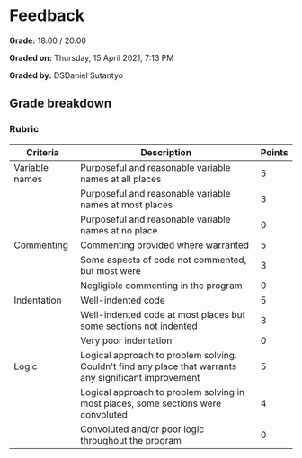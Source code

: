 # Feedback

**Grade:** 18.00 / 20.00

**Graded on:** Thursday, 15 April 2021, 7:13 PM

**Graded by:** DSDaniel Sutantyo

## Grade breakdown

### Rubric

| Criteria       | Description                                                                                      | Points |
|----------------|--------------------------------------------------------------------------------------------------|--------|
| Variable names | Purposeful and reasonable variable names at all places                                           | 5      |
|                | Purposeful and reasonable variable names at most places                                          | 3      |
|                | Purposeful and reasonable variable names at no place                                              | 0      |
| Commenting     | Commenting provided where warranted                                                              | 5      |
|                | Some aspects of code not commented, but most were                                                 | 3      |
|                | Negligible commenting in the program                                                              | 0      |
| Indentation    | Well-indented code                                                                               | 5      |
|                | Well-indented code at most places but some sections not indented                                 | 3      |
|                | Very poor indentation                                                                            | 0      |
| Logic          | Logical approach to problem solving. Couldn't find any place that warrants any significant improvement | 5      |
|                | Logical approach to problem solving in most places, some sections were convoluted                 | 4      |
|                | Convoluted and/or poor logic throughout the program                                               | 0      |
